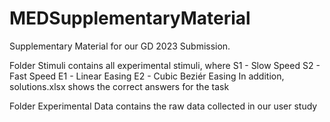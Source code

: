 # MEDSupplementaryMaterial

Supplementary Material for our GD 2023 Submission.

Folder Stimuli contains all experimental stimuli, where
S1 - Slow Speed
S2 - Fast Speed
E1 - Linear Easing
E2 - Cubic Beziér Easing
In addition, solutions.xlsx shows the correct answers for the task

Folder Experimental Data contains the raw data collected in our user study
